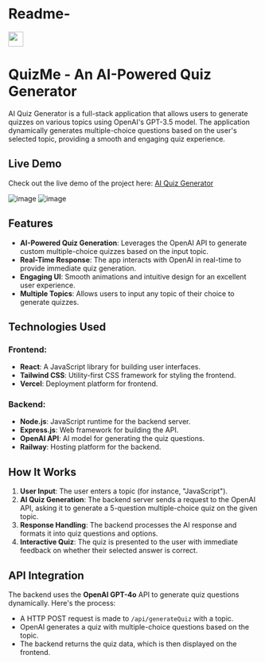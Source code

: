 # Readme-

<img src="https://github.com/user-attachments/assets/018d0955-064e-4a23-9c96-8411a0417fe0" width="30" height="30">

# QuizMe - An AI-Powered Quiz Generator

AI Quiz Generator is a full-stack application that allows users to generate quizzes on various topics using OpenAI's GPT-3.5 model. The application dynamically generates multiple-choice questions based on the user's selected topic, providing a smooth and engaging quiz experience.

## Live Demo

Check out the live demo of the project here: [AI Quiz Generator](https://ai-quiz-me.vercel.app/)

![image](https://github.com/user-attachments/assets/ade4616f-a261-4b98-a91a-5bacf60f9a36)
![image](https://github.com/user-attachments/assets/2c614933-fad5-4c8e-9a51-43c945b594a1)




## Features

- **AI-Powered Quiz Generation**: Leverages the OpenAI API to generate custom multiple-choice quizzes based on the input topic.
- **Real-Time Response**: The app interacts with OpenAI in real-time to provide immediate quiz generation.
- **Engaging UI**: Smooth animations and intuitive design for an excellent user experience.
- **Multiple Topics**: Allows users to input any topic of their choice to generate quizzes.

## Technologies Used

### Frontend:
- **React**: A JavaScript library for building user interfaces.
- **Tailwind CSS**: Utility-first CSS framework for styling the frontend.
- **Vercel**: Deployment platform for frontend.

### Backend:
- **Node.js**: JavaScript runtime for the backend server.
- **Express.js**: Web framework for building the API.
- **OpenAI API**: AI model for generating the quiz questions.
- **Railway**: Hosting platform for the backend.

## How It Works

1. **User Input**: The user enters a topic (for instance, "JavaScript").
2. **AI Quiz Generation**: The backend server sends a request to the OpenAI API, asking it to generate a 5-question multiple-choice quiz on the given topic.
3. **Response Handling**: The backend processes the AI response and formats it into quiz questions and options.
4. **Interactive Quiz**: The quiz is presented to the user with immediate feedback on whether their selected answer is correct.

## API Integration

The backend uses the **OpenAI GPT-4o** API to generate quiz questions dynamically. Here's the process:
- A HTTP POST request is made to `/api/generateQuiz` with a topic.
- OpenAI generates a quiz with multiple-choice questions based on the topic.
- The backend returns the quiz data, which is then displayed on the frontend.
